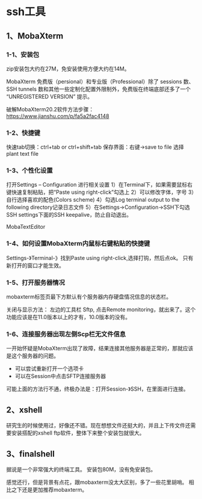 # ssh工具

## 1、MobaXterm

### 1-1、安装包
zip安装包大约在27M，免安装使用方便大约在14M。

MobaXterm 免费版（persional）和专业版（Professional）除了 sessions 数、SSH tunnels 数和其他一些定制化配置外限制外，免费版在终端底部还多了一个 “UNREGISTERED VERSION” 提示。

破解MobaXterm20.2软件方法步骤：https://www.jianshu.com/p/fa5a2fac4148

### 1-2、快捷键
快速tab切换：ctrl+tab   or    ctrl+shift+tab
保存界面：右键->save to file    选择plant text file

### 1-3、个性化设置
打开Settings – Configuration 进行相关设置
1）在Terminal下，如果需要鼠标右键快速复制粘贴，把“Paste using right-click”勾选上
2）可以修改字体，字号
3）自行选择喜欢的配色(Colors scheme)
4）勾选Log terminal output to the following directory记录日志文件
5）在Settings->Configuration->SSH下勾选SSH settings下面的SSH keepalive，防止自动退出。

MobaTextEditor

### 1-4、如何设置MobaXterm内鼠标右键粘贴的快捷键
Settings-》Terminal-》找到Paste using right-click,选择打钩，然后点ok。
只有新打开的窗口才能生效。

### 1-5、打开服务器情况
mobaxterm标签页最下方默认有个服务器内存硬盘情况信息的状态栏。

关闭与显示方法：
左边的工具栏 Sftp, 点击Remote monitoring，就出来了。这个功能应该是在11.0版本以上的才有，10.0版本的没有。

### 1-6、连接服务器出现左侧Scp栏无文件信息
一开始怀疑是MobaXterm出现了故障，结果连接其他服务器是正常的，那就应该是这个服务器的问题。
- 可以尝试重新打开一个选项卡
- 可以在Session中点击SFTP连接服务器

可能上面的方法行不通，终极办法是：打开Session-》SSH，在里面进行连接。

## 2、xshell
研究生的时候使用过，好像还不错。现在想想文件还挺大的，并且上下传文件还需要安装搭配的xshell ftp软件，整体下来整个安装包就很大。

## 3、finalshell
据说是一个非常强大的终端工具。
安装包80M，没有免安装包。

感觉还行，但是背景有点花，跟mobaxterm没太大区别，多了一些花里胡哨。
相比之下还是更加推荐mobaxterm。

## 


















